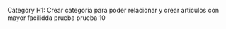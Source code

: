 Category
H1: Crear categoria para poder relacionar y crear articulos con mayor facilidda
prueba
prueba 10
